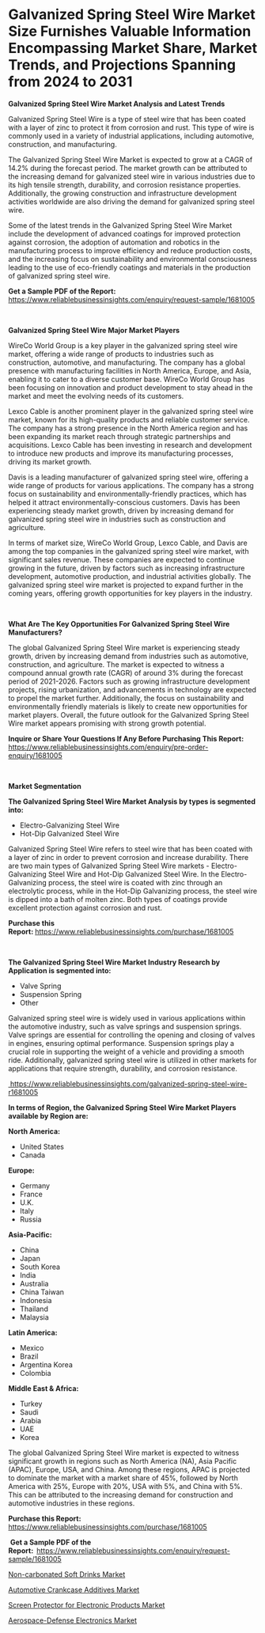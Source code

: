 <p><h1>Galvanized Spring Steel Wire Market Size Furnishes Valuable Information Encompassing Market Share, Market Trends, and Projections Spanning from 2024 to 2031</h1></p><p><strong>Galvanized Spring Steel Wire Market Analysis and Latest Trends</strong></p>
<p><p>Galvanized Spring Steel Wire is a type of steel wire that has been coated with a layer of zinc to protect it from corrosion and rust. This type of wire is commonly used in a variety of industrial applications, including automotive, construction, and manufacturing.</p><p>The Galvanized Spring Steel Wire Market is expected to grow at a CAGR of 14.2% during the forecast period. The market growth can be attributed to the increasing demand for galvanized steel wire in various industries due to its high tensile strength, durability, and corrosion resistance properties. Additionally, the growing construction and infrastructure development activities worldwide are also driving the demand for galvanized spring steel wire.</p><p>Some of the latest trends in the Galvanized Spring Steel Wire Market include the development of advanced coatings for improved protection against corrosion, the adoption of automation and robotics in the manufacturing process to improve efficiency and reduce production costs, and the increasing focus on sustainability and environmental consciousness leading to the use of eco-friendly coatings and materials in the production of galvanized spring steel wire.</p></p>
<p><strong>Get a Sample PDF of the Report:&nbsp;</strong> <a href="https://www.reliablebusinessinsights.com/enquiry/request-sample/1681005">https://www.reliablebusinessinsights.com/enquiry/request-sample/1681005</a></p>
<p>&nbsp;</p>
<p><strong>Galvanized Spring Steel Wire Major Market Players</strong></p>
<p><p>WireCo World Group is a key player in the galvanized spring steel wire market, offering a wide range of products to industries such as construction, automotive, and manufacturing. The company has a global presence with manufacturing facilities in North America, Europe, and Asia, enabling it to cater to a diverse customer base. WireCo World Group has been focusing on innovation and product development to stay ahead in the market and meet the evolving needs of its customers.</p><p>Lexco Cable is another prominent player in the galvanized spring steel wire market, known for its high-quality products and reliable customer service. The company has a strong presence in the North America region and has been expanding its market reach through strategic partnerships and acquisitions. Lexco Cable has been investing in research and development to introduce new products and improve its manufacturing processes, driving its market growth.</p><p>Davis is a leading manufacturer of galvanized spring steel wire, offering a wide range of products for various applications. The company has a strong focus on sustainability and environmentally-friendly practices, which has helped it attract environmentally-conscious customers. Davis has been experiencing steady market growth, driven by increasing demand for galvanized spring steel wire in industries such as construction and agriculture.</p><p>In terms of market size, WireCo World Group, Lexco Cable, and Davis are among the top companies in the galvanized spring steel wire market, with significant sales revenue. These companies are expected to continue growing in the future, driven by factors such as increasing infrastructure development, automotive production, and industrial activities globally. The galvanized spring steel wire market is projected to expand further in the coming years, offering growth opportunities for key players in the industry.</p></p>
<p>&nbsp;</p>
<p><strong>What Are The Key Opportunities For Galvanized Spring Steel Wire Manufacturers?</strong></p>
<p><p>The global Galvanized Spring Steel Wire market is experiencing steady growth, driven by increasing demand from industries such as automotive, construction, and agriculture. The market is expected to witness a compound annual growth rate (CAGR) of around 3% during the forecast period of 2021-2026. Factors such as growing infrastructure development projects, rising urbanization, and advancements in technology are expected to propel the market further. Additionally, the focus on sustainability and environmentally friendly materials is likely to create new opportunities for market players. Overall, the future outlook for the Galvanized Spring Steel Wire market appears promising with strong growth potential.</p></p>
<p><strong>Inquire or Share Your Questions If Any Before Purchasing This Report:</strong> <a href="https://www.reliablebusinessinsights.com/enquiry/pre-order-enquiry/1681005">https://www.reliablebusinessinsights.com/enquiry/pre-order-enquiry/1681005</a></p>
<p>&nbsp;</p>
<p><strong>Market Segmentation</strong></p>
<p><strong>The Galvanized Spring Steel Wire Market Analysis by types is segmented into:</strong></p>
<p><ul><li>Electro-Galvanizing Steel Wire</li><li>Hot-Dip Galvanized Steel Wire</li></ul></p>
<p><p>Galvanized Spring Steel Wire refers to steel wire that has been coated with a layer of zinc in order to prevent corrosion and increase durability. There are two main types of Galvanized Spring Steel Wire markets - Electro-Galvanizing Steel Wire and Hot-Dip Galvanized Steel Wire. In the Electro-Galvanizing process, the steel wire is coated with zinc through an electrolytic process, while in the Hot-Dip Galvanizing process, the steel wire is dipped into a bath of molten zinc. Both types of coatings provide excellent protection against corrosion and rust.</p></p>
<p><strong>Purchase this Report:&nbsp;</strong><a href="https://www.reliablebusinessinsights.com/purchase/1681005">https://www.reliablebusinessinsights.com/purchase/1681005</a></p>
<p>&nbsp;</p>
<p><strong>The Galvanized Spring Steel Wire Market Industry Research by Application is segmented into:</strong></p>
<p><ul><li>Valve Spring</li><li>Suspension Spring</li><li>Other</li></ul></p>
<p><p>Galvanized spring steel wire is widely used in various applications within the automotive industry, such as valve springs and suspension springs. Valve springs are essential for controlling the opening and closing of valves in engines, ensuring optimal performance. Suspension springs play a crucial role in supporting the weight of a vehicle and providing a smooth ride. Additionally, galvanized spring steel wire is utilized in other markets for applications that require strength, durability, and corrosion resistance.</p></p>
<p><a href="https://www.reliablebusinessinsights.com/galvanized-spring-steel-wire-r1681005">&nbsp;https://www.reliablebusinessinsights.com/galvanized-spring-steel-wire-r1681005</a></p>
<p><strong>In terms of Region, the Galvanized Spring Steel Wire Market Players available by Region are:</strong></p>
<p>
    <p> <strong> North America: </strong>
        <ul>
            <li>United States</li>
            <li>Canada</li>
        </ul>
        </p> 
    <p> <strong> Europe: </strong>
        <ul>
            <li>Germany</li>
            <li>France</li>
            <li>U.K.</li>
            <li>Italy</li>
            <li>Russia</li>
        </ul>
        </p> 
    <p> <strong> Asia-Pacific: </strong>
        <ul>
            <li>China</li>
            <li>Japan</li>
            <li>South Korea</li>
            <li>India</li>
            <li>Australia</li>
            <li>China Taiwan</li>
            <li>Indonesia</li>
            <li>Thailand</li>
            <li>Malaysia</li>
        </ul>
        </p> 
    <p> <strong> Latin America: </strong>
        <ul>
            <li>Mexico</li>
            <li>Brazil</li>
            <li>Argentina Korea</li>
            <li>Colombia</li>
        </ul>
        </p> 
    <p> <strong> Middle East & Africa: </strong>
        <ul>
            <li>Turkey</li>
            <li>Saudi</li>
            <li>Arabia</li>
            <li>UAE</li>
            <li>Korea</li>
        </ul>
    </p>
    </p>
<p><p>The global Galvanized Spring Steel Wire market is expected to witness significant growth in regions such as North America (NA), Asia Pacific (APAC), Europe, USA, and China. Among these regions, APAC is projected to dominate the market with a market share of 45%, followed by North America with 25%, Europe with 20%, USA with 5%, and China with 5%. This can be attributed to the increasing demand for construction and automotive industries in these regions.</p></p>
<p><strong>Purchase this Report: </strong><a href="https://www.reliablebusinessinsights.com/purchase/1681005">https://www.reliablebusinessinsights.com/purchase/1681005</a></p>
<p>&nbsp;<strong>Get a Sample PDF of the Report:&nbsp;&nbsp;</strong><a href="https://www.reliablebusinessinsights.com/enquiry/request-sample/1681005">https://www.reliablebusinessinsights.com/enquiry/request-sample/1681005</a></p>
<p><strong></strong></p>
<p><p><a href="https://github.com/Chiragrp22/Market-Research-Report-List-5/blob/main/non-carbonated-soft-drinks-market.md">Non-carbonated Soft Drinks Market</a></p><p><a href="https://medium.com/@alexander.bell98078/automotive-crankcase-additives-market-a-global-and-regional-analysis-focus-on-end-user-product-a0543e0fd5e3">Automotive Crankcase Additives Market</a></p><p><a href="https://github.com/derrinmiltonellis35gcl/Market-Research-Report-List-3/blob/main/screen-protector-for-electronic-products-market.md">Screen Protector for Electronic Products Market</a></p><p><a href="https://medium.com/@richard.james09789/aerospace-defense-electronics-market-emerging-trends-and-future-prospects-for-period-from-2024-to-6fe276c938fc">Aerospace-Defense Electronics Market</a></p></p>